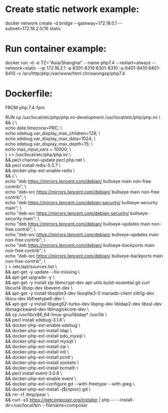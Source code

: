 # Create static network example:
docker network create -d bridge --gateway=172.18.0.1 --subnet=172.18.2.0/16 static

# Run container example:
docker run -d -e TZ="Asia/Shanghai" --name php7.4 --restart=always --network=static --ip 172.18.2.1 -p 8301-8310:8301-8310 -p 8401-8410:8401-8410 -v /srv/http/php:/var/www/html chriswongxp/php7.4

# Dockerfile:
FROM php:7.4-fpm

RUN cp /usr/local/etc/php/php.ini-development /usr/local/etc/php/php.ini \\<br>
&& { \\<br>
echo date.timezone=PRC; \\<br>
echo xdebug.var_display_max_children=128; \\<br>
echo xdebug.var_display_max_data=1024; \\<br>
echo xdebug.var_display_max_depth=15; \\<br>
echo max_input_vars = 10000; \\<br>
} >> /usr/local/etc/php/php.ini \\<br>
&& pecl channel-update pecl.php.net \\<br>
&& pecl install redis-5.3.7 \\<br>
&& docker-php-ext-enable redis \\<br>
&& { \\<br>
echo "deb https://mirrors.tencent.com/debian/ bullseye main non-free contrib"; \\<br>
echo "deb-src https://mirrors.tencent.com/debian/ bullseye main non-free contrib"; \\<br>
echo "deb https://mirrors.tencent.com/debian-security/ bullseye-security main"; \\<br>
echo "deb-src https://mirrors.tencent.com/debian-security/ bullseye-security main"; \\<br>
echo "deb https://mirrors.tencent.com/debian/ bullseye-updates main non-free contrib"; \\<br>
echo "deb-src https://mirrors.tencent.com/debian/ bullseye-updates main non-free contrib"; \\<br>
echo "deb https://mirrors.tencent.com/debian/ bullseye-backports main non-free contrib"; \\<br>
echo "deb-src https://mirrors.tencent.com/debian/ bullseye-backports main non-free contrib"; \\<br>
} > /etc/apt/sources.list \\<br>
&& apt-get -y update --fix-missing \\<br>
&& apt-get upgrade -y \\<br>
&& apt-get -y install zip libmcrypt-dev apt-utils build-essential git curl libcurl4 libzip-dev libevent-dev \\<br>
&& apt-get -y install libsqlite3-dev libsqlite3-0 mariadb-client zlib1g-dev libicu-dev libfreetype6-dev \\<br>
&& apt-get -y install libjpeg62-turbo-dev libpng-dev libldap2-dev libssl-dev libmagickwand-dev libmagickcore-dev \\<br>
&& cp /usr/lib/x86_64-linux-gnu/libldap* /usr/lib \\<br>
&& pecl install xdebug-3.1.6 \\<br>
&& docker-php-ext-enable xdebug \\<br>
&& docker-php-ext-install ldap \\<br>
&& docker-php-ext-install pdo_mysql \\<br>
&& docker-php-ext-install mysqli \\<br>
&& docker-php-ext-install zip \\<br>
&& docker-php-ext-install intl \\<br>
&& docker-php-ext-install pcntl \\<br>
&& docker-php-ext-install sockets \\<br>
&& docker-php-ext-install bcmath \\<br>
&& pecl install event-3.0.8 \\<br>
&& docker-php-ext-enable event \\<br>
&& docker-php-ext-configure gd --with-freetype --with-jpeg \\<br>
&& docker-php-ext-install -j$(nproc) gd \\<br>
&& rm -rf /tmp/pear \\<br>
&& curl -sS https://getcomposer.org/installer | php -- --install-dir=/usr/local/bin --filename=composer
